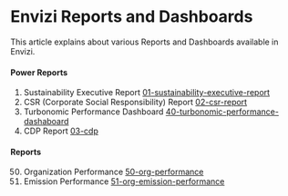 # Envizi Reports and Dashboards

This article explains about various Reports and Dashboards available in Envizi.

#### Power Reports
1. Sustainability Executive Report  [01-sustainability-executive-report](./01-sustainability-executive-report/)
2. CSR (Corporate Social Responsibility) Report [02-csr-report](./02-csr-report/)
3. Turbonomic Performance Dashboard [40-turbonomic-performance-dashaboard](./40-turbonomic-performance-dashaboard/)
4. CDP Report [03-cdp](./03-cdp/)

#### Reports 
50. Organization Performance [50-org-performance](./50-org-performance/)
51. Emission Performance [51-org-emission-performance](./51-org-emission-performance/)

